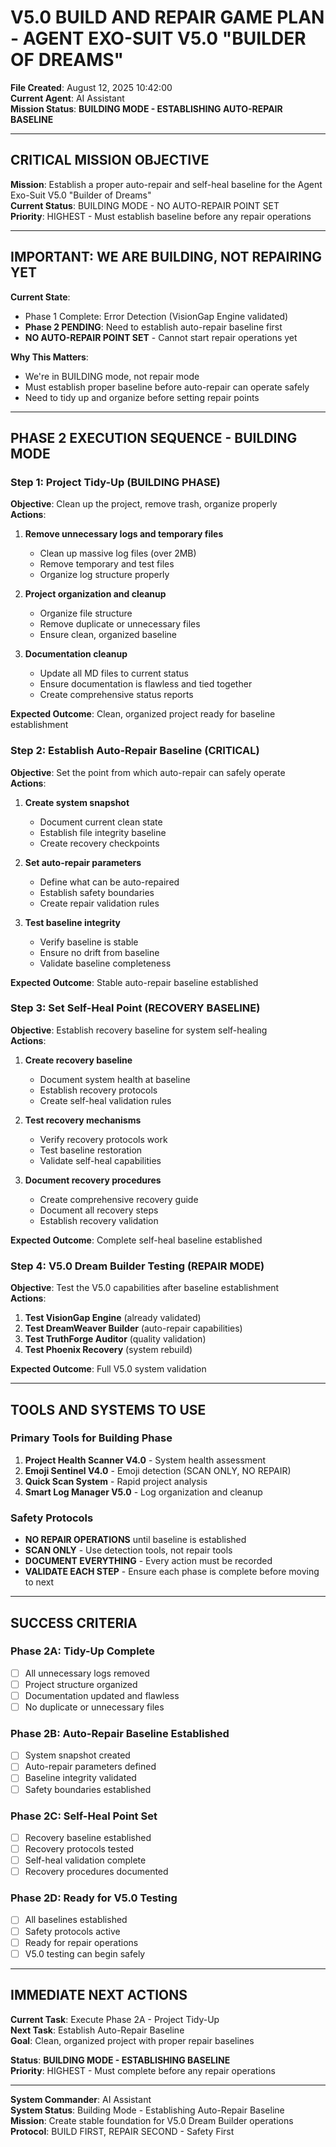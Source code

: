 # V5.0 BUILD AND REPAIR GAME PLAN - AGENT EXO-SUIT V5.0 "BUILDER OF DREAMS"

**File Created**: August 12, 2025 10:42:00  
**Current Agent**: AI Assistant  
**Mission Status**:  **BUILDING MODE - ESTABLISHING AUTO-REPAIR BASELINE**

---

##  **CRITICAL MISSION OBJECTIVE**

**Mission**: Establish a proper auto-repair and self-heal baseline for the Agent Exo-Suit V5.0 "Builder of Dreams"  
**Current Status**: BUILDING MODE - NO AUTO-REPAIR POINT SET  
**Priority**: HIGHEST - Must establish baseline before any repair operations

---

##  **IMPORTANT: WE ARE BUILDING, NOT REPAIRING YET**

**Current State**: 
-  Phase 1 Complete: Error Detection (VisionGap Engine validated)
-  **Phase 2 PENDING**: Need to establish auto-repair baseline first
-  **NO AUTO-REPAIR POINT SET** - Cannot start repair operations yet

**Why This Matters**: 
- We're in BUILDING mode, not repair mode
- Must establish proper baseline before auto-repair can operate safely
- Need to tidy up and organize before setting repair points

---

##  **PHASE 2 EXECUTION SEQUENCE - BUILDING MODE**

### **Step 1: Project Tidy-Up (BUILDING PHASE)**
**Objective**: Clean up the project, remove trash, organize properly  
**Actions**:
1. **Remove unnecessary logs and temporary files**
   - Clean up massive log files (over 2MB)
   - Remove temporary and test files
   - Organize log structure properly

2. **Project organization and cleanup**
   - Organize file structure
   - Remove duplicate or unnecessary files
   - Ensure clean, organized baseline

3. **Documentation cleanup**
   - Update all MD files to current status
   - Ensure documentation is flawless and tied together
   - Create comprehensive status reports

**Expected Outcome**: Clean, organized project ready for baseline establishment

### **Step 2: Establish Auto-Repair Baseline (CRITICAL)**
**Objective**: Set the point from which auto-repair can safely operate  
**Actions**:
1. **Create system snapshot**
   - Document current clean state
   - Establish file integrity baseline
   - Create recovery checkpoints

2. **Set auto-repair parameters**
   - Define what can be auto-repaired
   - Establish safety boundaries
   - Create repair validation rules

3. **Test baseline integrity**
   - Verify baseline is stable
   - Ensure no drift from baseline
   - Validate baseline completeness

**Expected Outcome**: Stable auto-repair baseline established

### **Step 3: Set Self-Heal Point (RECOVERY BASELINE)**
**Objective**: Establish recovery baseline for system self-healing  
**Actions**:
1. **Create recovery baseline**
   - Document system health at baseline
   - Establish recovery protocols
   - Create self-heal validation rules

2. **Test recovery mechanisms**
   - Verify recovery protocols work
   - Test baseline restoration
   - Validate self-heal capabilities

3. **Document recovery procedures**
   - Create comprehensive recovery guide
   - Document all recovery steps
   - Establish recovery validation

**Expected Outcome**: Complete self-heal baseline established

### **Step 4: V5.0 Dream Builder Testing (REPAIR MODE)**
**Objective**: Test the V5.0 capabilities after baseline establishment  
**Actions**:
1. **Test VisionGap Engine** (already validated)
2. **Test DreamWeaver Builder** (auto-repair capabilities)
3. **Test TruthForge Auditor** (quality validation)
4. **Test Phoenix Recovery** (system rebuild)

**Expected Outcome**: Full V5.0 system validation

---

##  **TOOLS AND SYSTEMS TO USE**

### **Primary Tools for Building Phase**
1. **Project Health Scanner V4.0** - System health assessment
2. **Emoji Sentinel V4.0** - Emoji detection (SCAN ONLY, NO REPAIR)
3. **Quick Scan System** - Rapid project analysis
4. **Smart Log Manager V5.0** - Log organization and cleanup

### **Safety Protocols**
- **NO REPAIR OPERATIONS** until baseline is established
- **SCAN ONLY** - Use detection tools, not repair tools
- **DOCUMENT EVERYTHING** - Every action must be recorded
- **VALIDATE EACH STEP** - Ensure each phase is complete before moving to next

---

##  **SUCCESS CRITERIA**

### **Phase 2A: Tidy-Up Complete**
- [ ] All unnecessary logs removed
- [ ] Project structure organized
- [ ] Documentation updated and flawless
- [ ] No duplicate or unnecessary files

### **Phase 2B: Auto-Repair Baseline Established**
- [ ] System snapshot created
- [ ] Auto-repair parameters defined
- [ ] Baseline integrity validated
- [ ] Safety boundaries established

### **Phase 2C: Self-Heal Point Set**
- [ ] Recovery baseline established
- [ ] Recovery protocols tested
- [ ] Self-heal validation complete
- [ ] Recovery procedures documented

### **Phase 2D: Ready for V5.0 Testing**
- [ ] All baselines established
- [ ] Safety protocols active
- [ ] Ready for repair operations
- [ ] V5.0 testing can begin safely

---

##  **IMMEDIATE NEXT ACTIONS**

**Current Task**: Execute Phase 2A - Project Tidy-Up  
**Next Task**: Establish Auto-Repair Baseline  
**Goal**: Clean, organized project with proper repair baselines

**Status**:  **BUILDING MODE - ESTABLISHING BASELINE**  
**Priority**: HIGHEST - Must complete before any repair operations

---

**System Commander**: AI Assistant  
**System Status**: Building Mode - Establishing Auto-Repair Baseline  
**Mission**: Create stable foundation for V5.0 Dream Builder operations  
**Protocol**: BUILD FIRST, REPAIR SECOND - Safety First
